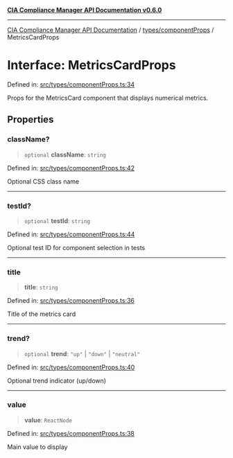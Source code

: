 [**CIA Compliance Manager API Documentation v0.6.0**](../../../README.md)

***

[CIA Compliance Manager API Documentation](../../../modules.md) / [types/componentProps](../README.md) / MetricsCardProps

# Interface: MetricsCardProps

Defined in: [src/types/componentProps.ts:34](https://github.com/Hack23/cia-compliance-manager/blob/32fe683007dd7fe1aa6b244d2353e60fab4f51de/src/types/componentProps.ts#L34)

Props for the MetricsCard component that displays numerical metrics.

## Properties

### className?

> `optional` **className**: `string`

Defined in: [src/types/componentProps.ts:42](https://github.com/Hack23/cia-compliance-manager/blob/32fe683007dd7fe1aa6b244d2353e60fab4f51de/src/types/componentProps.ts#L42)

Optional CSS class name

***

### testId?

> `optional` **testId**: `string`

Defined in: [src/types/componentProps.ts:44](https://github.com/Hack23/cia-compliance-manager/blob/32fe683007dd7fe1aa6b244d2353e60fab4f51de/src/types/componentProps.ts#L44)

Optional test ID for component selection in tests

***

### title

> **title**: `string`

Defined in: [src/types/componentProps.ts:36](https://github.com/Hack23/cia-compliance-manager/blob/32fe683007dd7fe1aa6b244d2353e60fab4f51de/src/types/componentProps.ts#L36)

Title of the metrics card

***

### trend?

> `optional` **trend**: `"up"` \| `"down"` \| `"neutral"`

Defined in: [src/types/componentProps.ts:40](https://github.com/Hack23/cia-compliance-manager/blob/32fe683007dd7fe1aa6b244d2353e60fab4f51de/src/types/componentProps.ts#L40)

Optional trend indicator (up/down)

***

### value

> **value**: `ReactNode`

Defined in: [src/types/componentProps.ts:38](https://github.com/Hack23/cia-compliance-manager/blob/32fe683007dd7fe1aa6b244d2353e60fab4f51de/src/types/componentProps.ts#L38)

Main value to display
